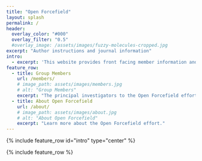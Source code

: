 ```yaml
---
title: "Open Forcefield"
layout: splash
permalink: /
header:
  overlay_color: "#000"
  overlay_filter: "0.5"
  #overlay_image: /assets/images/fuzzy-molecules-cropped.jpg
excerpt: "Author instructions and journal information"
intro: 
  - excerpt: 'This website provides front facing member information and scientific goals for the Open Forcefield Group effort. Please visit [www.github.com/open-forcefield-group/](https://github.com/open-forcefield-group/) for more information regarding our developing code base and projects.'
feature_row:
  - title: Group Members
    url: /members/
    # image_path: assets/images/members.jpg
    # alt: "Group Members"
    excerpt: "The principal investigators to the Open Forcefield effort."
  - title: About Open Forcefield
    url: /about/
    # image_path: assets/images/about.jpg
    # alt: "About Open Forcefield"
    excerpt: "Learn more about the Open Forcefield effort."
---
```


{% include feature_row id="intro" type="center" %}

{% include feature_row %}

